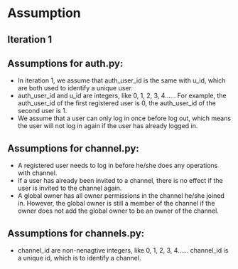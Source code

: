 # Assumption

## Iteration 1

## Assumptions for auth.py:
* In iteration 1, we assume that auth_user_id is the same with u_id,
which are both used to identify a unique user.
* auth_user_id and u_id are integers, like 0, 1, 2, 3, 4......
For example, the auth_user_id of the first registered user is 0, the auth_user_id of the second user is 1.
* We assume that a user can only log in once before log out, which means the user will not log in again if the user has 
already logged in.
  
## Assumptions for channel.py:
* A registered user needs to log in before he/she does any operations with channel.
* If a user has already been invited to a channel, there is no effect if the user is invited to the channel again.
* A global owner has all owner permissions in the channel he/she joined in.
However, the global owner is still a member of the channel if the owner does not add the global owner to be an owner of
the channel.  

## Assumptions for channels.py:
* channel_id are non-nenagtive integers, like 0, 1, 2, 3, 4......
channel_id is a unique id, which is to identify a channel.
  